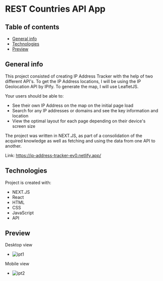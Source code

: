 # REST Countries API App

## Table of contents
* [General info](#general-info)
* [Technologies](#technologies)
* [Preview](#Preview)

## General info
This project consisted of creating IP Address Tracker with the help of two different API's. To get the IP Address locations, I will be using the IP Geolocation API by IPify. To generate the map, I will use LeafletJS.

Your users should be able to:
* See their own IP Address on the map on the initial page load
* Search for any IP addresses or domains and see the key information and location
* View the optimal layout for each page depending on their device's screen size

The project was written in NEXT.JS, as part of a consolidation of the acquired knowledge as well as fetching and using the data from one API to another.

Link: https://ip-address-tracker-ev0.netlify.app/
	
## Technologies
Project is created with:
* NEXT.JS
* React
* HTML
* CSS
* JavaScript
* API

## Preview

Desktop view
* ![ipt1](https://github.com/user-attachments/assets/a5c21bf4-0ebc-42d2-9aa6-ff01ccb55a9c)



Mobile view
* ![ipt2](https://github.com/user-attachments/assets/0bbe4a65-f073-4127-86bd-c988d45789b1)


